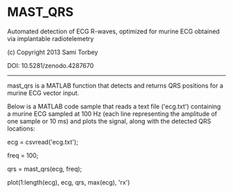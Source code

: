 # MAST_QRS
Automated detection of ECG R-waves, optimized for murine ECG obtained via implantable radiotelemetry

(c) Copyright 2013 Sami Torbey

DOI: 10.5281/zenodo.4287670 
__________________________________________________________________________________________________
mast_qrs is a MATLAB function that detects and returns QRS positions for a murine ECG vector input. 

Below is a MATLAB code sample that reads a text file ('ecg.txt') containing a murine ECG sampled at 100 Hz (each line representing the amplitude of one sample or 10 ms) and plots the signal, along with the detected QRS locations:


ecg = csvread('ecg.txt');

freq = 100;

qrs = mast_qrs(ecg, freq);

plot(1:length(ecg), ecg, qrs, max(ecg), 'rx')
